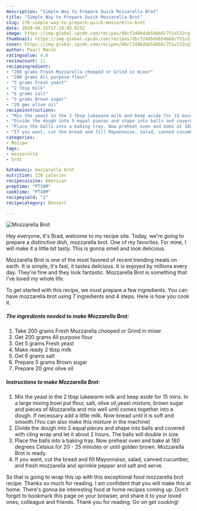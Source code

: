 ```yaml
---
description: "Simple Way to Prepare Quick Mozzarella Brot"
title: "Simple Way to Prepare Quick Mozzarella Brot"
slug: 276-simple-way-to-prepare-quick-mozzarella-brot
date: 2020-06-15T17:10:45.025Z
image: https://img-global.cpcdn.com/recipes/dbcf248bdab54bb8/751x532cq70/mozzarella-brot-recipe-main-photo.jpg
thumbnail: https://img-global.cpcdn.com/recipes/dbcf248bdab54bb8/751x532cq70/mozzarella-brot-recipe-main-photo.jpg
cover: https://img-global.cpcdn.com/recipes/dbcf248bdab54bb8/751x532cq70/mozzarella-brot-recipe-main-photo.jpg
author: Pearl Marsh
ratingvalue: 4.8
reviewcount: 11
recipeingredient:
- "200 grams Fresh Mozzarella chooped or Grind in mixer"
- "200 grams All purpose flour"
- "5 grams Fresh yeast"
- "2 tbsp milk"
- "6 grams salt"
- "5 grams Brown sugar"
- "20 gms olive oil"
recipeinstructions:
- "Mix the yeast in the 2 tbsp lukewarm milk and keep aside for 15 mins. In a large mixing bowl put flour, salt, olive oil,yeast mixture, brown sugar and pieces of Mozzarella and mix well until comes together into a dough. If necessary add a little milk. Now knead until it is soft and smooth.(You can also make this mixture in the machine)"
- "Divide the dough into 5 equal pieces and shape into balls and covered with cling wrap and let it about 2 hours. The balls will double in size."
- "Place the balls into a baking tray. Now preheat oven and bake at 180 degrees Celsius for 20 - 25 minutes or until golden brown. Mozzarella Brot is ready."
- "If you want, cut the bread and fill Mayonnaise, salad, canned cucumber, and fresh mozzarella and sprinkle pepper and salt and serve."
categories:
- Recipe
tags:
- mozzarella
- brot

katakunci: mozzarella brot 
nutrition: 120 calories
recipecuisine: American
preptime: "PT26M"
cooktime: "PT40M"
recipeyield: "3"
recipecategory: Dessert

---
```



![Mozzarella Brot](https://img-global.cpcdn.com/recipes/dbcf248bdab54bb8/751x532cq70/mozzarella-brot-recipe-main-photo.jpg)

Hey everyone, it's Brad, welcome to my recipe site. Today, we're going to prepare a distinctive dish, mozzarella brot. One of my favorites. For mine, I will make it a little bit tasty. This is gonna smell and look delicious.



Mozzarella Brot is one of the most favored of recent trending meals on earth. It is simple, it's fast, it tastes delicious. It is enjoyed by millions every day. They're fine and they look fantastic. Mozzarella Brot is something that I've loved my whole life.


To get started with this recipe, we must prepare a few ingredients. You can have mozzarella brot using 7 ingredients and 4 steps. Here is how you cook it.

<!--inarticleads1-->

##### The ingredients needed to make Mozzarella Brot:

1. Take 200 grams Fresh Mozzarella chooped or Grind in mixer
1. Get 200 grams All purpose flour
1. Get 5 grams Fresh yeast
1. Make ready 2 tbsp milk
1. Get 6 grams salt
1. Prepare 5 grams Brown sugar
1. Prepare 20 gms olive oil




<!--inarticleads2-->

##### Instructions to make Mozzarella Brot:

1. Mix the yeast in the 2 tbsp lukewarm milk and keep aside for 15 mins. In a large mixing bowl put flour, salt, olive oil,yeast mixture, brown sugar and pieces of Mozzarella and mix well until comes together into a dough. If necessary add a little milk. Now knead until it is soft and smooth.(You can also make this mixture in the machine)
1. Divide the dough into 5 equal pieces and shape into balls and covered with cling wrap and let it about 2 hours. The balls will double in size.
1. Place the balls into a baking tray. Now preheat oven and bake at 180 degrees Celsius for 20 - 25 minutes or until golden brown. Mozzarella Brot is ready.
1. If you want, cut the bread and fill Mayonnaise, salad, canned cucumber, and fresh mozzarella and sprinkle pepper and salt and serve.




So that is going to wrap this up with this exceptional food mozzarella brot recipe. Thanks so much for reading. I am confident that you will make this at home. There's gonna be interesting food at home recipes coming up. Don't forget to bookmark this page on your browser, and share it to your loved ones, colleague and friends. Thank you for reading. Go on get cooking!
